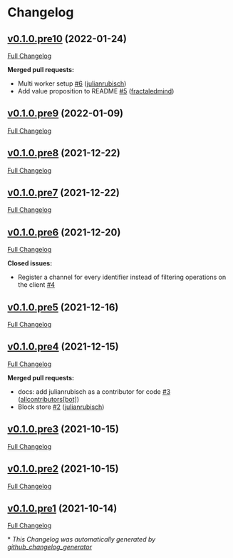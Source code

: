 # Changelog

## [v0.1.0.pre10](https://github.com/julianrubisch/cubism/tree/v0.1.0.pre10) (2022-01-24)

[Full Changelog](https://github.com/julianrubisch/cubism/compare/v0.1.0.pre9...v0.1.0.pre10)

**Merged pull requests:**

- Multi worker setup [\#6](https://github.com/julianrubisch/cubism/pull/6) ([julianrubisch](https://github.com/julianrubisch))
- Add value proposition to README [\#5](https://github.com/julianrubisch/cubism/pull/5) ([fractaledmind](https://github.com/fractaledmind))

## [v0.1.0.pre9](https://github.com/julianrubisch/cubism/tree/v0.1.0.pre9) (2022-01-09)

[Full Changelog](https://github.com/julianrubisch/cubism/compare/v0.1.0.pre8...v0.1.0.pre9)

## [v0.1.0.pre8](https://github.com/julianrubisch/cubism/tree/v0.1.0.pre8) (2021-12-22)

[Full Changelog](https://github.com/julianrubisch/cubism/compare/v0.1.0.pre7...v0.1.0.pre8)

## [v0.1.0.pre7](https://github.com/julianrubisch/cubism/tree/v0.1.0.pre7) (2021-12-22)

[Full Changelog](https://github.com/julianrubisch/cubism/compare/v0.1.0.pre6...v0.1.0.pre7)

## [v0.1.0.pre6](https://github.com/julianrubisch/cubism/tree/v0.1.0.pre6) (2021-12-20)

[Full Changelog](https://github.com/julianrubisch/cubism/compare/v0.1.0.pre5...v0.1.0.pre6)

**Closed issues:**

- Register a channel for every identifier instead of filtering operations on the client [\#4](https://github.com/julianrubisch/cubism/issues/4)

## [v0.1.0.pre5](https://github.com/julianrubisch/cubism/tree/v0.1.0.pre5) (2021-12-16)

[Full Changelog](https://github.com/julianrubisch/cubism/compare/v0.1.0.pre4...v0.1.0.pre5)

## [v0.1.0.pre4](https://github.com/julianrubisch/cubism/tree/v0.1.0.pre4) (2021-12-15)

[Full Changelog](https://github.com/julianrubisch/cubism/compare/v0.1.0.pre3...v0.1.0.pre4)

**Merged pull requests:**

- docs: add julianrubisch as a contributor for code [\#3](https://github.com/julianrubisch/cubism/pull/3) ([allcontributors[bot]](https://github.com/apps/allcontributors))
- Block store [\#2](https://github.com/julianrubisch/cubism/pull/2) ([julianrubisch](https://github.com/julianrubisch))

## [v0.1.0.pre3](https://github.com/julianrubisch/cubism/tree/v0.1.0.pre3) (2021-10-15)

[Full Changelog](https://github.com/julianrubisch/cubism/compare/v0.1.0.pre2...v0.1.0.pre3)

## [v0.1.0.pre2](https://github.com/julianrubisch/cubism/tree/v0.1.0.pre2) (2021-10-15)

[Full Changelog](https://github.com/julianrubisch/cubism/compare/v0.1.0.pre1...v0.1.0.pre2)

## [v0.1.0.pre1](https://github.com/julianrubisch/cubism/tree/v0.1.0.pre1) (2021-10-14)

[Full Changelog](https://github.com/julianrubisch/cubism/compare/8904f2c6d1eb5afe35e52bf773cbc9225d086e02...v0.1.0.pre1)



\* *This Changelog was automatically generated by [github_changelog_generator](https://github.com/github-changelog-generator/github-changelog-generator)*
